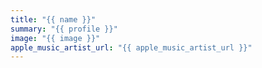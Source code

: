 ```yaml
---
title: "{{ name }}"
summary: "{{ profile }}"
image: "{{ image }}"
apple_music_artist_url: "{{ apple_music_artist_url }}"
---
```

